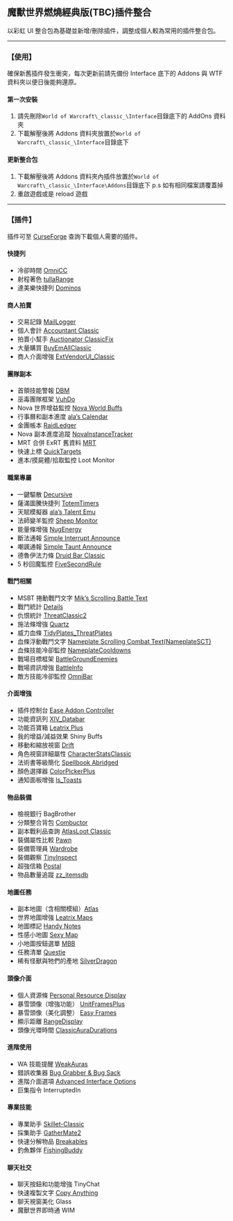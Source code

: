 ## 魔獸世界燃燒經典版(TBC)插件整合

以彩虹 UI 整合包為基礎並新增/刪除插件，調整成個人較為常用的插件整合包。

---

### 【使用】

確保新舊插件發生衝突，每次更新前請先備份 Interface 底下的 Addons 與 WTF 資料夾以便日後能夠還原。

#### 第一次安裝

1. 請先刪除`World of Warcraft\_classic_\Interface`目錄底下的 AddOns 資料夾
2. 下載解壓後將 Addons 資料夾放置於`World of Warcraft\_classic_\Interface`目錄底下

#### 更新整合包

1. 下載解壓後將 Addons 資料夾內插件放置於`World of Warcraft\_classic_\Interface\Addons`目錄底下
   p.s 如有相同檔案請覆蓋掉
2. 重啟遊戲或是 reload 遊戲

---

### 【插件】

插件可至 [CurseForge](https://www.curseforge.com/wow/addons?filter-game-version=1738749986%3A73246&filter-sort=4) 查詢下載個人需要的插件。

#### 快捷列

- 冷卻時間 [OmniCC](https://www.curseforge.com/wow/addons/omni-cc)
- 射程著色 [tullaRange](https://www.curseforge.com/wow/addons/tullarange)
- 達美樂快捷列 [Dominos](https://www.curseforge.com/wow/addons/dominos)

#### 商人拍賣

- 交易記錄 [MailLogger](https://www.curseforge.com/wow/addons/maillogger)
- 個人會計 [Accountant Classic](https://www.curseforge.com/wow/addons/accountant-classic)
- 拍賣小幫手 [Auctionator ClassicFix](https://www.curseforge.com/wow/addons/auctionator-classicfix)
- 大量購買 [BuyEmAllClassic](https://www.curseforge.com/wow/addons/buyemall-classic)
- 商人介面增強 [ExtVendorUI_Classic](https://www.curseforge.com/wow/addons/extended-vendor-ui)

#### 團隊副本

- 首領技能警報 [DBM](https://www.curseforge.com/wow/addons/deadly-boss-mods)
- 巫毒團隊框架 [VuhDo](https://www.curseforge.com/wow/addons/vuhdo)
- Nova 世界增益監控 [Nova World Buffs](https://www.curseforge.com/wow/addons/nova-world-buffs)
- 行事曆和副本進度 [ala’s Calendar](https://www.curseforge.com/wow/addons/alacalendar)
- 金團帳本 [RaidLedger](https://www.curseforge.com/wow/addons/raidledger)
- Nova 副本進度追蹤 [NovaInstanceTracker](https://www.curseforge.com/wow/addons/nova-instance-tracker)
- MRT 合併 ExRT 舊資料 [MRT](https://www.curseforge.com/wow/addons/method-raid-tools)
- 快速上標 [QuickTargets](https://www.curseforge.com/wow/addons/quicktargets)
- 進本/摸屍體/拾取監控 Loot Monitor

#### 職業專屬

- 一鍵驅散 [Decursive](https://www.curseforge.com/wow/addons/decursive)
- 薩滿圖騰快捷列 [TotemTimers](https://www.curseforge.com/wow/addons/totemtimers-classic)
- 天賦模擬器 [ala’s Talent Emu](https://www.curseforge.com/wow/addons/alatalentemu)
- 法師變羊監控 [Sheep Monitor](https://www.curseforge.com/wow/addons/sheepmonitor)
- 能量條增強 [NugEnergy](https://www.curseforge.com/wow/addons/nugenergy)
- 斷法通報 [Simple Interrupt Announce](https://www.curseforge.com/wow/addons/sia)
- 嘲諷通報 [Simple Taunt Announce](https://www.curseforge.com/wow/addons/sta)
- 德魯伊法力條 [Druid Bar Classic](https://www.curseforge.com/wow/addons/druid-bar-classic)
- 5 秒回魔監控 [FiveSecondRule](https://www.curseforge.com/wow/addons/fivesecondrule)

#### 戰鬥相關

- MSBT 捲動戰鬥文字 [Mik’s Scrolling Battle Text](https://www.curseforge.com/wow/addons/mik-scrolling-battle-text)
- 戰鬥統計 [Details](https://www.curseforge.com/wow/addons/details)
- 仇恨統計 [ThreatClassic2](https://www.curseforge.com/wow/addons/threatclassic2)
- 施法條增強 [Quartz](https://www.curseforge.com/wow/addons/quartz)
- 威力血條 [TidyPlates_ThreatPlates](https://www.curseforge.com/wow/addons/tidyplates_threat)
- 血條浮動戰鬥文字 [Nameplate Scrolling Combat Text(NameplateSCT)](https://www.curseforge.com/wow/addons/nameplate-scrolling-combat-text)
- 血條技能冷卻監控 [NameplateCooldowns](https://www.curseforge.com/wow/addons/nameplatecooldowns)
- 戰場目標框架 [BattleGroundEnemies](https://www.curseforge.com/wow/addons/battlegroundenemies)
- 戰場資訊增強 [BattleInfo](https://www.curseforge.com/wow/addons/battleinfo)
- 敵方技能冷卻監控 [OmniBar](https://www.curseforge.com/wow/addons/omnibar)
<!-- - 目標/隊友施法條 ClassicCastbars -->

#### 介面增強

- 插件控制台 [Ease Addon Controller](https://www.curseforge.com/wow/addons/easeaddoncontroller)
- 功能資訊列 [XIV_Databar](https://www.curseforge.com/wow/addons/xiv_databar_classic)
- 功能百寶箱 [Leatrix Plus](https://www.curseforge.com/wow/addons/leatrix-plus-bcc)
- 我的增益/減益效果 Shiny Buffs
- 移動和縮放視窗 [Drift](https://www.curseforge.com/wow/addons/drift)
- 角色視窗詳細屬性 [CharacterStatsClassic](https://www.curseforge.com/wow/addons/characterstatsclassic)
- 法術書等級簡化 [Spellbook Abridged](https://www.curseforge.com/wow/addons/spellbook-abridged-for-wow-classic)
- 顏色選擇器 [ColorPickerPlus](https://www.curseforge.com/wow/addons/colorpickerplus)
- 通知面板增強 [ls_Toasts](https://www.curseforge.com/wow/addons/ls-toasts)

#### 物品裝備

- 檢視銀行 BagBrother
- 分類整合背包 [Combuctor](https://www.curseforge.com/wow/addons/combuctor)
- 副本戰利品查詢 [AtlasLoot Classic](https://www.curseforge.com/wow/addons/atlaslootclassic)
- 裝備屬性比較 [Pawn](https://www.curseforge.com/wow/addons/pawn)
- 裝備管理員 [Wardrobe](https://www.curseforge.com/wow/addons/wardrobe-tbc)
- 裝備觀察 [TinyInspect](https://www.curseforge.com/wow/addons/itemlevel-anywhere)
- 超強信箱 [Postal](https://www.curseforge.com/wow/addons/postal)
- 物品數量追蹤 [zz_itemsdb](https://www.curseforge.com/wow/addons/zz_itemsdb)

#### 地圖任務

- 副本地圖（含相關模組）[Atlas](https://www.curseforge.com/wow/addons/atlas)
- 世界地圖增強 [Leatrix Maps](https://www.curseforge.com/wow/addons/leatrix-maps-bcc)
- 地圖標記 [Handy Notes](https://www.curseforge.com/wow/addons/handynotes)
- 性感小地圖 [Sexy Map](https://www.curseforge.com/wow/addons/sexymap)
- 小地圖按鈕選單 [MBB](https://www.curseforge.com/wow/addons/mbb-classic)
- 任務清單 [Questie](https://www.curseforge.com/wow/addons/questie)
- 稀有怪獸與牠們的產地 [SilverDragon](https://www.curseforge.com/wow/addons/silver-dragon)
<!-- - 導航箭頭 TomTom -->

#### 頭像介面

- 個人資源條 [Personal Resource Display](https://www.curseforge.com/wow/addons/personal-resource-display)
- 暴雪頭像（增強功能） [UnitFramesPlus](https://www.curseforge.com/wow/addons/unitframesplus)
- 暴雪頭像（美化調整） [Easy Frames](https://www.curseforge.com/wow/addons/easy-frames)
- 顯示距離 [RangeDisplay](https://www.curseforge.com/wow/addons/range-display)
- 頭像光環時間 [ClassicAuraDurations](https://www.curseforge.com/wow/addons/classicauradurations)

#### 進階使用

- WA 技能提醒 [WeakAuras](https://www.curseforge.com/wow/addons/weakauras-2)
- 錯誤收集器 [Bug Grabber & Bug Sack](https://www.curseforge.com/wow/addons/bugsack)
- 進階介面選項 [Advanced Interface Options](https://www.curseforge.com/wow/addons/advancedinterfaceoptions)
- 巨集指令 InterruptedIn

#### 專業技能

- 專業助手 [Skillet-Classic](https://www.curseforge.com/wow/addons/skillet-classic)
- 採集助手 [GatherMate2](https://www.curseforge.com/wow/addons/gathermate2)
- 快速分解物品 [Breakables](https://www.curseforge.com/wow/addons/breakables)
- 釣魚夥伴 [FishingBuddy](https://www.curseforge.com/wow/addons/fishing-buddy-classic)

#### 聊天社交

- 聊天按鈕和功能增強 TinyChat
- 快速複製文字 [Copy Anything](https://www.curseforge.com/wow/addons/copy-anything)
- 聊天視窗美化 Glass
- 魔獸世界即時通 WIM

<!-- #### 其他插件

- 更多快捷列 [ButtonForge](https://www.curseforge.com/wow/addons/button-forge)
- 環形快捷列 [OPie](https://www.curseforge.com/wow/addons/opie)
- 任務清單 [Kaliel's Tracker](https://www.curseforge.com/wow/addons/kaliels-tracker-classic)

- 嗜血音樂 [EnhBloodlust](https://www.curseforge.com/wow/addons/enhbloodlust)
- 地板傷害警報 [GTFO](https://www.curseforge.com/wow/addons/gtfo)
- 目標指示箭頭 TargetNameplateIndicator
- 血條距離微調 SilverPlateTweaks
- 血量/法力過低音效 xanSoundAlerts
- 超出法術範圍音效 [MeepMerp](https://www.curseforge.com/wow/addons/meepmerp)
- 救救奶媽 [D4KiR Healer Protection](https://www.curseforge.com/wow/addons/d4hp)
-->
